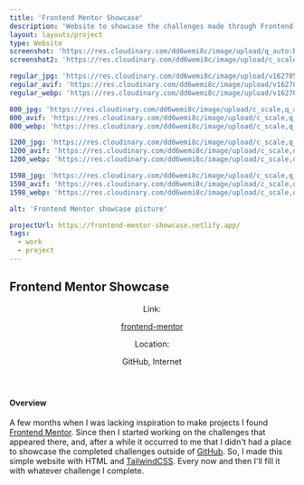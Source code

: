 ```yaml
---
title: 'Frontend Mentor Showcase'
description: 'Website to showcase the challenges made through Frontend Mentor'
layout: layouts/project
type: Website
screenshot: 'https://res.cloudinary.com/dd6wemi8c/image/upload/q_auto:best/v1618577015/portfolio/frontend-mentor-screens_bb8dpv.png'
screenshot2: 'https://res.cloudinary.com/dd6wemi8c/image/upload/c_scale,q_auto:eco,w_1140/v1618251135/portfolio/frontend-mentor-desktop_isivla.webp'

regular_jpg: 'https://res.cloudinary.com/dd6wemi8c/image/upload/v1627056846/portfolio/frontend-mentor-show_xqo7pl.jpg'
regular_avif: 'https://res.cloudinary.com/dd6wemi8c/image/upload/v1627056846/portfolio/frontend-mentor-show_xqo7pl.avif'
regular_webp: 'https://res.cloudinary.com/dd6wemi8c/image/upload/v1627056846/portfolio/frontend-mentor-show_xqo7pl.webp'

800_jpg: 'https://res.cloudinary.com/dd6wemi8c/image/upload/c_scale,q_auto:low,w_800/v1627056846/portfolio/frontend-mentor-show_xqo7pl.jpg'
800_avif: 'https://res.cloudinary.com/dd6wemi8c/image/upload/c_scale,q_auto:low,w_800/v1627056846/portfolio/frontend-mentor-show_xqo7pl.avif'
800_webp: 'https://res.cloudinary.com/dd6wemi8c/image/upload/c_scale,q_auto:low,w_800/v1627056846/portfolio/frontend-mentor-show_xqo7pl.webp'

1200_jpg: 'https://res.cloudinary.com/dd6wemi8c/image/upload/c_scale,q_auto:eco,w_1200/v1627056846/portfolio/frontend-mentor-show_xqo7pl.jpg'
1200_avif: 'https://res.cloudinary.com/dd6wemi8c/image/upload/c_scale,q_auto:eco,w_1200/v1627056846/portfolio/frontend-mentor-show_xqo7pl.avif'
1200_webp: 'https://res.cloudinary.com/dd6wemi8c/image/upload/c_scale,q_auto:eco,w_1200/v1627056846/portfolio/frontend-mentor-show_xqo7pl.webp'

1598_jpg: 'https://res.cloudinary.com/dd6wemi8c/image/upload/c_scale,q_auto:good,w_1598/v1627056846/portfolio/frontend-mentor-show_xqo7pl.jpg'
1598_avif: 'https://res.cloudinary.com/dd6wemi8c/image/upload/c_scale,q_auto:good,w_1598/v1627056846/portfolio/frontend-mentor-show_xqo7pl.avif'
1598_webp: 'https://res.cloudinary.com/dd6wemi8c/image/upload/c_scale,q_auto:good,w_1598/v1627056846/portfolio/frontend-mentor-show_xqo7pl.webp'

alt: 'Frontend Mentor showcase picture'

projectUrl: https://frontend-mentor-showcase.netlify.app/
tags:
  - work
  - project
---
```


<h2>Frontend Mentor Showcase</h2>

<header class="project-info">
  <div class="project-link">
    <p>Link:</p>
    <a href="https://frontend-mentor-showcase.netlify.app/"  target="_blank" rel="noopener noreferrer">frontend-mentor</a>
  </div>
  <div class="project-location">
    <p>Location:</p>
    <p>GitHub, Internet</p>
  </div>
</header>

#### Overview

A few months when I was lacking inspiration to make projects I found [Frontend Mentor](https://www.frontendmentor.io). Since then I started working on the challenges that appeared there, and, after a while it occurred to me that I didn't had a place to showcase the completed challenges outside of [GitHub](https://github.com/). So, I made this simple website with HTML and [TailwindCSS](https://tailwindcss.com/). Every now and then I'll fill it with whatever challenge I complete.
